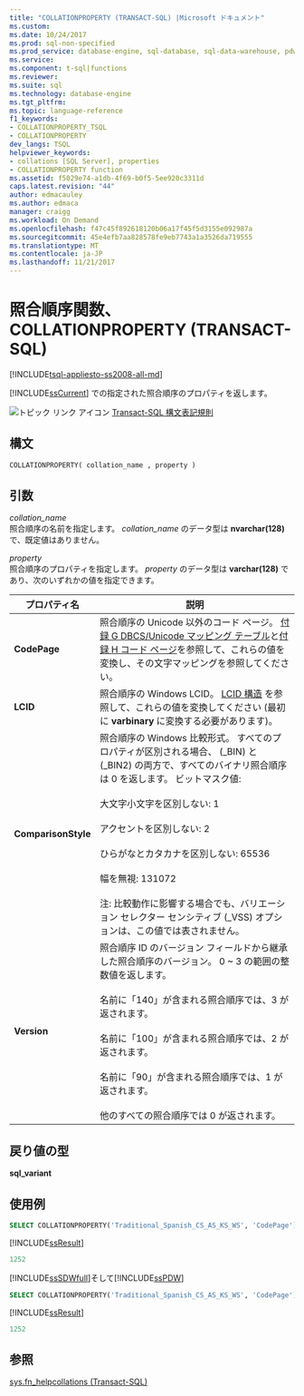 ```yaml
---
title: "COLLATIONPROPERTY (TRANSACT-SQL) |Microsoft ドキュメント"
ms.custom: 
ms.date: 10/24/2017
ms.prod: sql-non-specified
ms.prod_service: database-engine, sql-database, sql-data-warehouse, pdw
ms.service: 
ms.component: t-sql|functions
ms.reviewer: 
ms.suite: sql
ms.technology: database-engine
ms.tgt_pltfrm: 
ms.topic: language-reference
f1_keywords:
- COLLATIONPROPERTY_TSQL
- COLLATIONPROPERTY
dev_langs: TSQL
helpviewer_keywords:
- collations [SQL Server], properties
- COLLATIONPROPERTY function
ms.assetid: f5029e74-a1db-4f69-b0f5-5ee920c3311d
caps.latest.revision: "44"
author: edmacauley
ms.author: edmaca
manager: craigg
ms.workload: On Demand
ms.openlocfilehash: f47c45f892618120b06a17f45f5d3155e092987a
ms.sourcegitcommit: 45e4efb7aa828578fe9eb7743a1a3526da719555
ms.translationtype: MT
ms.contentlocale: ja-JP
ms.lasthandoff: 11/21/2017
---
```

# <a name="collation-functions---collationproperty-transact-sql"></a>照合順序関数、COLLATIONPROPERTY (TRANSACT-SQL)
[!INCLUDE[tsql-appliesto-ss2008-all-md](../../includes/tsql-appliesto-ss2008-all-md.md)]

[!INCLUDE[ssCurrent](../../includes/sscurrent-md.md)] での指定された照合順序のプロパティを返します。
  
![トピック リンク アイコン](../../database-engine/configure-windows/media/topic-link.gif "トピック リンク アイコン") [Transact-SQL 構文表記規則](../../t-sql/language-elements/transact-sql-syntax-conventions-transact-sql.md)
  
## <a name="syntax"></a>構文  
  
```sql
COLLATIONPROPERTY( collation_name , property )  
```  
  
## <a name="arguments"></a>引数  
*collation_name*  
照合順序の名前を指定します。 *collation_name* のデータ型は **nvarchar(128)** で、既定値はありません。
  
*property*  
照合順序のプロパティを指定します。 *property* のデータ型は **varchar(128)** であり、次のいずれかの値を指定できます。

|プロパティ名|説明|
|---|---|  
|**CodePage**|照合順序の Unicode 以外のコード ページ。 [付録 G DBCS/Unicode マッピング テーブル](https://msdn.microsoft.com/en-us/library/cc194886.aspx)と[付録 H コード ページ](https://msdn.microsoft.com/en-us/library/cc195051.aspx)を参照して、これらの値を変換し、その文字マッピングを参照してください。|  
|**LCID**|照合順序の Windows LCID。 [LCID 構造](https://msdn.microsoft.com/en-us/library/cc233968.aspx) を参照して、これらの値を変換してください (最初に **varbinary** に変換する必要があります)。|  
|**ComparisonStyle**|照合順序の Windows 比較形式。 すべてのプロパティが区別される場合、 (\_BIN) と (\_BIN2) の両方で、すべてのバイナリ照合順序は 0 を返します。 ビットマスク値:<br /><br /> 大文字小文字を区別しない: 1<br /><br /> アクセントを区別しない: 2<br /><br /> ひらがなとカタカナを区別しない: 65536<br /><br /> 幅を無視: 131072<br /><br /> 注: 比較動作に影響する場合でも、バリエーション セレクター センシティブ (\_VSS) オプションは、この値では表されません。|  
|**Version**|照合順序 ID のバージョン フィールドから継承した照合順序のバージョン。 0 ~ 3 の範囲の整数値を返します。<br /><br /> 名前に「140」が含まれる照合順序では、3 が返されます。<br /><br /> 名前に「100」が含まれる照合順序では、2 が返されます。<br /><br /> 名前に「90」が含まれる照合順序では、1 が返されます。<br /><br /> 他のすべての照合順序では 0 が返されます。|  
  
## <a name="return-types"></a>戻り値の型
**sql_variant**
  
## <a name="examples"></a>使用例  
  
```sql
SELECT COLLATIONPROPERTY('Traditional_Spanish_CS_AS_KS_WS', 'CodePage');  
```  
  
[!INCLUDE[ssResult](../../includes/ssresult-md.md)]
  
```sql
1252   
```  
  
[!INCLUDE[ssSDWfull](../../includes/sssdwfull-md.md)]そして[!INCLUDE[ssPDW](../../includes/sspdw-md.md)]  
  
```sql
SELECT COLLATIONPROPERTY('Traditional_Spanish_CS_AS_KS_WS', 'CodePage')  
```  
  
[!INCLUDE[ssResult](../../includes/ssresult-md.md)]
  
```sql
1252   
```  
  
## <a name="see-also"></a>参照
[sys.fn_helpcollations &#40;Transact-SQL&#41;](../../relational-databases/system-functions/sys-fn-helpcollations-transact-sql.md)
  
  

